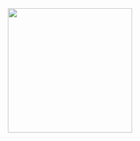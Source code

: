 <div align="center">
  <img height="250px" src="https://github-contributor-stats.vercel.app/api?username=yfyeung&combine_all_yearly_contributions=true&limit=12" />
</div>
